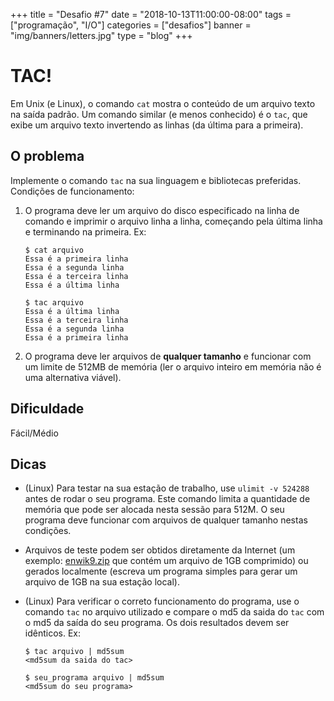+++
title = "Desafio #7"
date = "2018-10-13T11:00:00-08:00"
tags = ["programação", "I/O"]
categories = ["desafios"]
banner = "img/banners/letters.jpg"
type = "blog"
+++

# TAC!

Em Unix (e Linux), o comando `cat` mostra o conteúdo de um arquivo texto na
saída padrão. Um comando similar (e menos conhecido) é o `tac`, que exibe um
arquivo texto invertendo as linhas (da última para a primeira).

## O problema

Implemente o comando `tac` na sua linguagem e bibliotecas preferidas. Condições
de funcionamento:

1. O programa deve ler um arquivo do disco especificado na linha de comando e
   imprimir o arquivo linha a linha, começando pela última linha e terminando
   na primeira.  Ex:
   ```
   $ cat arquivo
   Essa é a primeira linha
   Essa é a segunda linha
   Essa é a terceira linha
   Essa é a última linha

   $ tac arquivo
   Essa é a última linha
   Essa é a terceira linha
   Essa é a segunda linha
   Essa é a primeira linha
   ```

1. O programa deve ler arquivos de **qualquer tamanho** e funcionar com um
   limite de 512MB de memória (ler o arquivo inteiro em memória não é uma
   alternativa viável).

## Dificuldade

Fácil/Médio

## Dicas

* (Linux) Para testar na sua estação de trabalho, use `ulimit -v 524288` antes
  de rodar o seu programa. Este comando limita a quantidade de memória que pode
  ser alocada nesta sessão para 512M. O seu programa deve funcionar com
  arquivos de qualquer tamanho nestas condições.

* Arquivos de teste podem ser obtidos diretamente da Internet (um exemplo:
  [enwik9.zip](http://mattmahoney.net/dc/enwik9.zip) que contém um arquivo de
  1GB comprimido) ou gerados localmente (escreva um programa simples para gerar
  um arquivo de 1GB na sua estação local).

* (Linux) Para verificar o correto funcionamento do programa, use o comando
  `tac` no arquivo utilizado e compare o md5 da saida do `tac` com o md5 da
  saída do seu programa. Os dois resultados devem ser idênticos. Ex:
   ```
   $ tac arquivo | md5sum
   <md5sum da saida do tac>

   $ seu_programa arquivo | md5sum
   <md5sum do seu programa>
   ```
